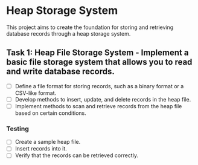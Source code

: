 # Heap Storage System

This project aims to create the foundation for storing and retrieving database records through a heap storage system.

## Task 1: Heap File Storage System - Implement a basic file storage system that allows you to read and write database records.
- [ ] Define a file format for storing records, such as a binary format or a CSV-like format.
- [ ] Develop methods to insert, update, and delete records in the heap file.
- [ ] Implement methods to scan and retrieve records from the heap file based on certain conditions.

### Testing
- [ ] Create a sample heap file.
- [ ] Insert records into it.
- [ ] Verify that the records can be retrieved correctly.
